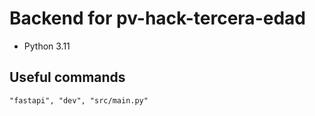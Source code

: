 # Backend for pv-hack-tercera-edad

- Python 3.11

## Useful commands

```
"fastapi", "dev", "src/main.py"

```
